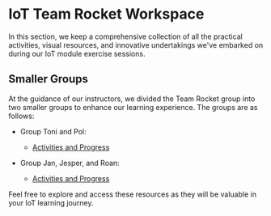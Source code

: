 # IoT Team Rocket Workspace

In this section, we keep a comprehensive collection of all the practical activities, visual resources, and innovative undertakings we've embarked on during our IoT module exercise sessions.

## Smaller Groups

At the guidance of our instructors, we divided the Team Rocket group into two smaller groups to enhance our learning experience. The groups are as follows:

* Group Toni and Pol:
  * [Activities and Progress](/Team%20Workspace/Pol_Toni)
  
* Group Jan, Jesper, and Roan:
  * [Activities and Progress](/Team%20Workspace/Jan_Jesper_Roan)

Feel free to explore and access these resources as they will be valuable in your IoT learning journey.
